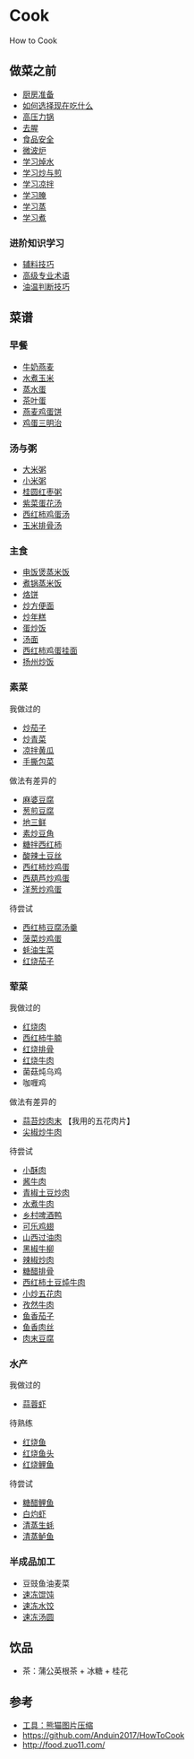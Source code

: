# Cook

How to Cook

## 做菜之前

- [厨房准备](./tips/厨房准备.md)
- [如何选择现在吃什么](./tips/如何选择现在吃什么.md)
- [高压力锅](./tips/learn/高压力锅.md)
- [去腥](./tips/learn/去腥.md)
- [食品安全](./tips/learn/食品安全.md)
- [微波炉](./tips/learn/微波炉.md)
- [学习焯水](./tips/learn/学习焯水.md)
- [学习炒与煎](./tips/learn/学习炒与煎.md)
- [学习凉拌](./tips/learn/学习凉拌.md)
- [学习腌](./tips/learn/学习腌.md)
- [学习蒸](./tips/learn/学习蒸.md)
- [学习煮](./tips/learn/学习煮.md)

### 进阶知识学习

- [辅料技巧](./tips/advanced/辅料技巧.md)
- [高级专业术语](./tips/advanced/高级专业术语.md)
- [油温判断技巧](./tips/advanced/油温判断技巧.md)

## 菜谱

### 早餐

- [牛奶燕麦](./dishes/breakfast/牛奶燕麦.md)
- [水煮玉米](./dishes/breakfast/水煮玉米.md)
- [蒸水蛋](./dishes/breakfast/蒸水蛋.md)
- [茶叶蛋](./dishes/breakfast/茶叶蛋.md)
- [燕麦鸡蛋饼](./dishes/breakfast/燕麦鸡蛋饼.md)
- [鸡蛋三明治](./dishes/breakfast/鸡蛋三明治.md)

### 汤与粥

- [大米粥](./dishes/soup/大米粥.md)
- [小米粥](./dishes/soup/小米粥.md)
- [桂圆红枣粥](./dishes/soup/桂圆红枣粥.md)
- [紫菜蛋花汤](./dishes/soup/紫菜蛋花汤.md)
- [西红柿鸡蛋汤](./dishes/soup/西红柿鸡蛋汤.md)
- [玉米排骨汤](./dishes/soup/玉米排骨汤/玉米排骨汤.md)

### 主食

- [电饭煲蒸米饭](./dishes/staple/米饭/电饭煲蒸米饭.md)
- [煮锅蒸米饭](./dishes/staple/米饭/煮锅蒸米饭.md)
- [烙饼](./dishes/staple/烙饼/烙饼.md)
- [炒方便面](./dishes/staple/炒方便面.md)
- [炒年糕](./dishes/staple/炒年糕.md)
- [蛋炒饭](./dishes/staple/蛋炒饭.md)
- [汤面](./dishes/staple/汤面.md)
- [西红柿鸡蛋挂面](./dishes/staple/西红柿鸡蛋挂面/西红柿鸡蛋挂面.md)
- [扬州炒饭](./dishes/staple/扬州炒饭/扬州炒饭.md)

### 素菜

我做过的

- [炒茄子](./dishes/vegetable_dish/炒茄子.md)
- [炒青菜](./dishes/vegetable_dish/炒青菜.md)
- [凉拌黄瓜](./dishes/vegetable_dish/凉拌黄瓜.md)
- [手撕包菜](./dishes/vegetable_dish/手撕包菜/手撕包菜.md)

做法有差异的

- [麻婆豆腐](./dishes/vegetable_dish/麻婆豆腐/麻婆豆腐.md)
- [葱煎豆腐](./dishes/vegetable_dish/葱煎豆腐.md)
- [地三鲜](./dishes/vegetable_dish/地三鲜.md)
- [素炒豆角](./dishes/vegetable_dish/素炒豆角.md)
- [糖拌西红柿](./dishes/vegetable_dish/糖拌西红柿/糖拌西红柿.md)
- [酸辣土豆丝](./dishes/vegetable_dish/酸辣土豆丝.md)
- [西红柿炒鸡蛋](./dishes/vegetable_dish/西红柿炒鸡蛋.md)
- [西葫芦炒鸡蛋](./dishes/vegetable_dish/西葫芦炒鸡蛋/西葫芦炒鸡蛋.md)
- [洋葱炒鸡蛋](./dishes/vegetable_dish/洋葱炒鸡蛋/洋葱炒鸡蛋.md)

待尝试

- [西红柿豆腐汤羹](./dishes/vegetable_dish/西红柿豆腐汤羹/西红柿豆腐汤羹.md)
- [菠菜炒鸡蛋](./dishes/vegetable_dish/菠菜炒鸡蛋/菠菜炒鸡蛋.md)
- [蚝油生菜](./dishes/vegetable_dish/蚝油生菜.md)
- [红烧茄子](./dishes/vegetable_dish/红烧茄子.md)

### 荤菜

我做过的

- [红烧肉](./dishes/meat_dish/红烧肉/红烧肉.md)
- [西红柿牛腩](./dishes/meat_dish/西红柿牛腩/西红柿牛腩.md)
- [红烧排骨](./dishes/meat_dish/红烧排骨/红烧排骨.md)
- [红烧牛肉](./dishes/meat_dish/红烧牛肉/红烧牛肉.md)
- 菌菇炖乌鸡
- 咖喱鸡

做法有差异的

- [蒜苔炒肉末](./dishes/meat_dish/蒜苔炒肉末.md) 【我用的五花肉片】
- [尖椒炒牛肉](./dishes/meat_dish/尖椒炒牛肉.md)

待尝试

- [小酥肉](./dishes/meat_dish/小酥肉.md)
- [酱牛肉](./dishes/meat_dish/酱牛肉/酱牛肉.md)
- [青椒土豆炒肉](./dishes/meat_dish/青椒土豆炒肉/青椒土豆炒肉.md)
- [水煮牛肉](./dishes/meat_dish/水煮牛肉/水煮牛肉.md)
- [乡村啤酒鸭](./dishes/meat_dish/乡村啤酒鸭.md)
- [可乐鸡翅](./dishes/meat_dish/可乐鸡翅.md)
- [山西过油肉](./dishes/meat_dish/山西过油肉.md)
- [黑椒牛柳](./dishes/meat_dish/黑椒牛柳/黑椒牛柳.md)
- [辣椒炒肉](./dishes/meat_dish/辣椒炒肉.md)
- [糖醋排骨](./dishes/meat_dish/糖醋排骨/糖醋排骨.md)
- [西红柿土豆炖牛肉](./dishes/meat_dish/西红柿土豆炖牛肉/西红柿土豆炖牛肉.md)
- [小炒五花肉](./dishes/meat_dish/小炒肉/小炒五花肉.md)
- [孜然牛肉](./dishes/meat_dish/孜然牛肉.md)
- [鱼香茄子](./dishes/meat_dish/鱼香茄子/鱼香茄子.md)
- [鱼香肉丝](./dishes/meat_dish/鱼香肉丝.md)
- [肉末豆腐](./dishes/meat_dish/肉末豆腐/肉末豆腐.md)

### 水产

我做过的

- [蒜蓉虾](./dishes/aquatic/蒜蓉虾/蒜蓉虾.md)

待熟练

- [红烧鱼](./dishes/aquatic/红烧鱼.md)
- [红烧鱼头](./dishes/aquatic/红烧鱼头.md)
- [红烧鲤鱼](./dishes/aquatic/红烧鲤鱼.md)

待尝试

- [糖醋鲤鱼](./dishes/aquatic/糖醋鲤鱼/糖醋鲤鱼.md)
- [白灼虾](./dishes/aquatic/白灼虾/白灼虾.md)
- [清蒸生蚝](./dishes/aquatic/清蒸生蚝.md)
- [清蒸鲈鱼](./dishes/aquatic/清蒸鲈鱼/清蒸鲈鱼.md)

### 半成品加工

- 豆豉鱼油麦菜
- [速冻馄饨](./dishes/semi-finished/速冻馄饨.md)
- [速冻水饺](./dishes/semi-finished/速冻水饺.md)
- [速冻汤圆](./dishes/semi-finished/速冻汤圆/速冻汤圆.md)

## 饮品

- 茶：蒲公英根茶 + 冰糖 + 桂花

## 参考

- [工具：熊猫图片压缩](https://tinify.cn/)
- https://github.com/Anduin2017/HowToCook
- http://food.zuo11.com/
